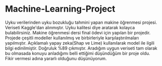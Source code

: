 # Machine-Learning-Project
Uyku verilerinden uyku bozukluğu tahmini yapan makine öğrenmesi projesi.
Veriseti Kaggle'dan alınmıştır. Uyku kalitesi diye aratarak kolayca bulabilirsiniz. Makine öğrenmesi dersi final ödevi için yapılan bir projedir. Projede çeşitli modeller kullanılmış ve birbirleriyle karşılaştırılmaları yapılmıştır. Açıklamalı yapay zeka(Shap ve Lime) kullanılarak model ile ilgili bilgi edinilmiştir. Doğruluk %89 çıkmıştır. Aradığım uygun veriseti tam olarak bu olmasada konuyu anladığımı belli ettiğimi düşündüğüm bir proje oldu. Fikir vermesi adına yararlı olduğunu düşünüyorum. 
